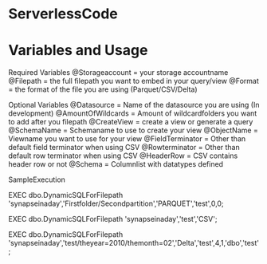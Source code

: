 # ServerlessCode

<h1>Variables and Usage</h1>

Required Variables 
@Storageaccount = your storage accountname
@Filepath = the full filepath you want to embed in your query/view
@Format = the format of the file you are using (Parquet/CSV/Delta)

Optional Variables
@Datasource = Name of the datasource you are using (In development)
@AmountOfWildcards = Amount of wildcardfolders you want to add after you filepath
@CreateView = create a view or generate a query
@SchemaName = Schemaname to use to create your view
@ObjectName = Viewname you want to use for your view
@FieldTerminator = Other than default field terminator when using CSV
@Rowterminator = Other than default row terminator when using CSV
@HeaderRow = CSV contains header row or not
@Schema = Columnlist with datatypes defined

SampleExecution

EXEC dbo.DynamicSQLForFilepath 'synapseinaday','Firstfolder/Secondpartition','PARQUET','test',0,0;

EXEC dbo.DynamicSQLForFilepath 'synapseinaday','test','CSV';

EXEC dbo.DynamicSQLForFilepath 'synapseinaday','test/theyear=2010/themonth=02','Delta','test',4,1,'dbo','test';
